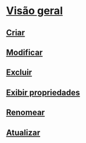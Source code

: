 # [Visão geral](statistics.md)  
## [Criar](create-statistics.md)  
## [Modificar](modify-statistics.md)  
## [Excluir](delete-statistics.md)  
## [Exibir propriedades](view-statistics-properties.md)  
## [Renomear](rename-statistics.md)  
## [Atualizar](update-statistics.md)  
